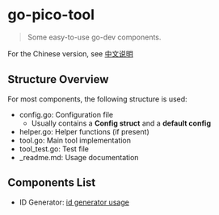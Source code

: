 # go-pico-tool

> Some easy-to-use go-dev components.

For the Chinese version, see [中文说明](./README.cn.md)

## Structure Overview

For most components, the following structure is used:
- config.go: Configuration file
    - Usually contains a **Config struct** and a **default config**
- helper.go: Helper functions (if present)
- tool.go: Main tool implementation
- tool_test.go: Test file
- _readme.md: Usage documentation

## Components List

- ID Generator: [id generator usage](./pico_tool/id_generator/_readme.en.md)